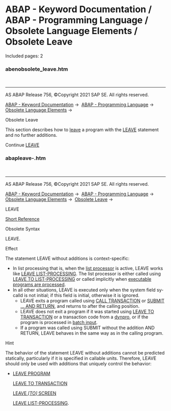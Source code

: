 # ABAP - Keyword Documentation / ABAP - Programming Language / Obsolete Language Elements / Obsolete Leave

Included pages: 2


### abenobsolete_leave.htm

  

* * *

AS ABAP Release 756, ©Copyright 2021 SAP SE. All rights reserved.

[ABAP - Keyword Documentation](javascript:call_link\('abenabap.htm'\)) →  [ABAP - Programming Language](javascript:call_link\('abenabap_reference.htm'\)) →  [Obsolete Language Elements](javascript:call_link\('abenabap_obsolete.htm'\)) → 

Obsolete Leave

This section describes how to [leave](javascript:call_link\('abenabap_leave_program.htm'\)) a program with the [LEAVE](javascript:call_link\('abapleave-.htm'\)) statement and no further additions.

Continue
[LEAVE](javascript:call_link\('abapleave-.htm'\))


### abapleave-.htm

  

* * *

AS ABAP Release 756, ©Copyright 2021 SAP SE. All rights reserved.

[ABAP - Keyword Documentation](javascript:call_link\('abenabap.htm'\)) →  [ABAP - Programming Language](javascript:call_link\('abenabap_reference.htm'\)) →  [Obsolete Language Elements](javascript:call_link\('abenabap_obsolete.htm'\)) →  [Obsolete Leave](javascript:call_link\('abenobsolete_leave.htm'\)) → 

LEAVE

[Short Reference](javascript:call_link\('abapleave_shortref.htm'\))

Obsolete Syntax

LEAVE.

Effect

The statement LEAVE without additions is context-specific:

-   In list processing that is, when the [list processor](javascript:call_link\('abenlist_processor_glosry.htm'\) "Glossary Entry") is active, LEAVE works like [LEAVE LIST-PROCESSING](javascript:call_link\('abapleave_list-processing.htm'\)). The list processor is either called using [LEAVE TO LIST-PROCESSING](javascript:call_link\('abapleave_to_list-processing.htm'\)) or called implicitly when [executable programs are processed](javascript:call_link\('abenreporting_process.htm'\)).
-   In all other situations, LEAVE is executed only when the system field sy-calld is not initial; if this field is initial, otherwise it is ignored.
    -   LEAVE exits a program called using [CALL TRANSACTION](javascript:call_link\('abapcall_transaction.htm'\)) or [SUBMIT ... AND RETURN](javascript:call_link\('abapsubmit.htm'\)), and returns to after the calling position.
    -   LEAVE does not exit a program if it was started using [LEAVE TO TRANSACTION](javascript:call_link\('abapleave_to_transaction.htm'\)) or a transaction code from a [dynpro](javascript:call_link\('abendynpro_glosry.htm'\) "Glossary Entry"), or if the program is processed in [batch input](javascript:call_link\('abenbatch_input_glosry.htm'\) "Glossary Entry").
    -   If a program was called using SUBMIT without the addition AND RETURN, LEAVE behaves in the same way as in the calling program.

Hint

The behavior of the statement LEAVE without additions cannot be predicted statically, particularly if it is specified in callable units. Therefore, LEAVE should only be used with additions that uniquely control the behavior:

-   [LEAVE PROGRAM](javascript:call_link\('abapleave_program.htm'\))
    
    [LEAVE TO TRANSACTION](javascript:call_link\('abapleave_to_transaction.htm'\))
    
    [LEAVE *\[*TO*\]* SCREEN](javascript:call_link\('abapleave_screen.htm'\))
    
    [LEAVE LIST-PROCESSING](javascript:call_link\('abapleave_list-processing.htm'\)).
